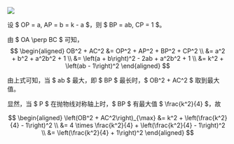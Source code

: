 ![](https://cdn.luogu.com.cn/upload/image_hosting/26bfcuab.png)

设 $ OP = a, AP = b = k - a $，则 $ BP = ab, CP = 1 $。

由 $ OA \perp BC $ 可知，
$$
\begin{aligned}
    OB^2 + AC^2 &= OP^2 + AP^2 + BP^2 + CP^2 \\
    &= a^2 + b^2 + a^2b^2 + 1 \\
    &= \left(a + b\right)^2 - 2ab + a^2b^2 + 1 \\
    &= k^2 + \left(ab - 1\right)^2
\end{aligned}
$$

由上式可知，当 $ ab $ 最大，即 $ BP $ 最长时，$ OB^2 + AC^2 $ 取到最大值。

显然，当 $ P $ 在抛物线对称轴上时，$ BP $ 有最大值 $ \frac{k^2}{4} $，故

$$
\begin{aligned}
    \left(OB^2 + AC^2\right)_{\max} &= k^2 + \left(\frac{k^2}{4} - 1\right)^2 \\ 
    &= 4 \times \frac{k^2}{4} + \left(\frac{k^2}{4} - 1\right)^2 \\
    &= \left(\frac{k^2}{4} + 1\right)^2
\end{aligned}
$$
